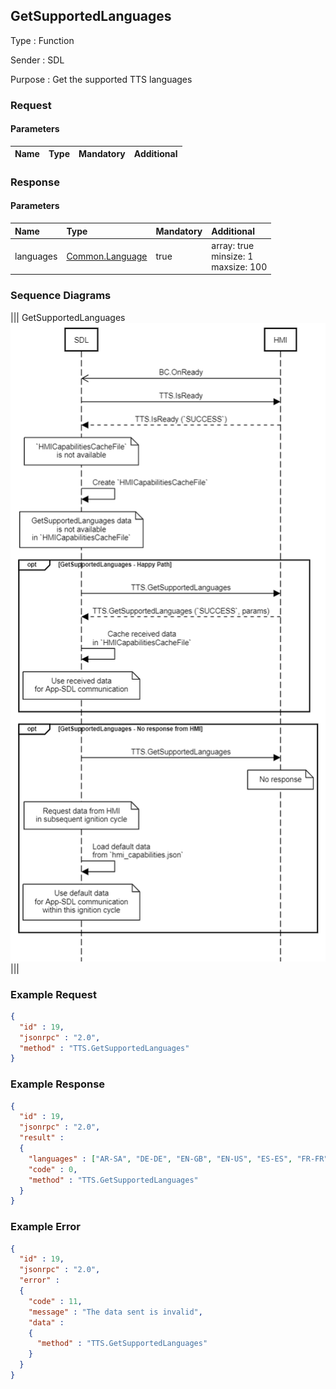 ## GetSupportedLanguages

Type
: Function

Sender
: SDL

Purpose
: Get the supported TTS languages

### Request

#### Parameters

|Name|Type|Mandatory|Additional|
|:---|:---|:--------|:---------|

### Response

#### Parameters

|Name|Type|Mandatory|Additional|
|:---|:---|:--------|:---------|
|languages|[Common.Language](../../common/enums/#language)|true|array: true<br>minsize: 1<br>maxsize: 100|

### Sequence Diagrams
|||
GetSupportedLanguages
![GetSupportedLanguages](./assets/GetSupportedLanguages.png)
|||

### Example Request

```json
{
  "id" : 19,
  "jsonrpc" : "2.0",
  "method" : "TTS.GetSupportedLanguages"
}
```
### Example Response

```json
{
  "id" : 19,
  "jsonrpc" : "2.0",
  "result" :
  {
    "languages" : ["AR-SA", "DE-DE", "EN-GB", "EN-US", "ES-ES", "FR-FR", "IT-IT"],
    "code" : 0,
    "method" : "TTS.GetSupportedLanguages"
  }
}
```

### Example Error

```json
{
  "id" : 19,
  "jsonrpc" : "2.0",
  "error" :
  {
    "code" : 11,
    "message" : "The data sent is invalid",
    "data" :
    {
      "method" : "TTS.GetSupportedLanguages"
    }
  }
}
```

